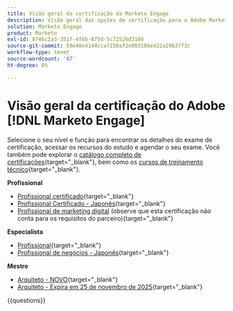 ```yaml
---
title: Visão geral da certificação da Marketo Engage
description: Visão geral das opções de certificação para o Adobe Marketo Engage
solution: Marketo Engage
product: Marketo
exl-id: 8746c2a3-351f-4f6b-875d-5c72526d3166
source-git-commit: 59e40e4144cca7250af2e903106e422a29b37f3c
workflow-type: tm+mt
source-wordcount: '87'
ht-degree: 0%

---
```


# Visão geral da certificação do Adobe [!DNL Marketo Engage]

Selecione o seu nível e função para encontrar os detalhes do exame de certificação, acessar os recursos do estudo e agendar o seu exame. Você também pode explorar o [catálogo completo de certificações](https://certification.adobe.com/certifications){target="_blank"}, bem como os [cursos de treinamento técnico](https://certification.adobe.com/courses/?/courses){target="_blank"}.

**Profissional**

* [Profissional certificado](https://certification.adobe.com/certification/engage-professional){target="_blank"} <!--AD0-E555-->
* [Profissional Certificado - Japonês](https://certification.adobe.com/certification/engage-professional){target="_blank"} <!--AD0-E555-J-->
* [Profissional de marketing digital](https://certification.adobe.com/certification/digital-marketer-professional) (observe que esta certificação não conta para os requisitos do parceiro){target="_blank"} <!--AD0-E564-->

**Especialista**

* [Profissional](https://certification.adobe.com/certification/marketo-engage-business-practitioner-expert){target="_blank"} <!--AD0-E559-->
* [Profissional de negócios - Japonês](https://certification.adobe.com/certification/marketo-engage-business-practitioner-expert){target="_blank"} <!--AD0-E559-J-->

**Mestre**

* [Arquiteto - NOVO](https://certification.adobe.com/certification/engage-architect-master/1310){target="_blank"} <!--AD0-E563-->
* [Arquiteto - Expira em 25 de novembro de 2025](https://certification.adobe.com/certification/marketo-engage-architect-master){target="_blank"} <!--AD0-E560-->

{{questions}}

